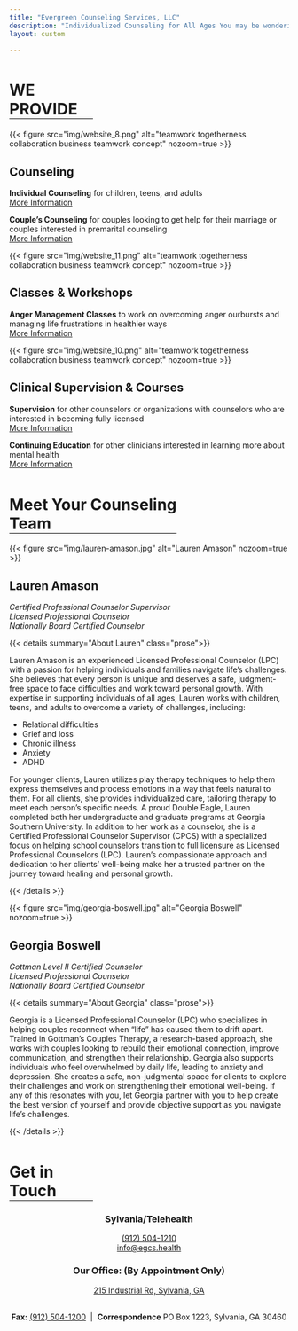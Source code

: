 ```yaml
---
title: "Evergreen Counseling Services, LLC"
description: "Individualized Counseling for All Ages You may be wondering if counseling is the next step for you or a loved one. It can feel overwhelming, but don't worry. We are here to help."
layout: custom

---
```

<!--
<div class="px-6 m-auto max-w-full text-lg leading-7 bg-neutral text-neutral-900 sm:px-0 md:px-0 lg:px-0 scrollbar-thin scrollbar-track-neutral-200 scrollbar-thumb-neutral-400" style="background-color: green;">

<h1> Welcome to Evergreen Counseling Services</h1>
{{< lead >}}
You may be wondering if counseling is the next step for you or a loved one. <br />
It can feel overwhelming, but don't worry. <br />
 We are here to help.
 {{< /lead >}}
</div>
<div>
-->
<!-- We Provide Block -->
<div>
<div style="margin-top: 3rem; margin-bottom: .5rem; width: 30%">

<h1 style="border-bottom: 1px solid #000000">WE PROVIDE  </h1>

</div>
<div class="box-services" style="margin-top: 5px">
<div class="animated-box-left">

{{< figure
    src="img/website_8.png"
    alt="teamwork togetherness collaboration business teamwork concept"
    nozoom=true
    >}}
</div>
<div class="animated-box-left">
<h2>Counseling</h2>

**Individual Counseling** for children, teens, and adults <br /> [More Information](/services/individual-counseling/)<br />

**Couple’s Counseling** for couples looking to get help for their marriage or couples interested in premarital counseling <br /> [More Information](/services/couples-counseling/)
</div>
<div class="animated-box-right" style="animation-delay: 1s;">

{{< figure
    src="img/website_11.png"
    alt="teamwork togetherness collaboration business teamwork concept"
    nozoom=true
    >}}
</div>
<div class="animated-box-right" style="animation-delay: 1s;">
<h2>Classes & Workshops</h2>

**Anger Management Classes** to work on overcoming anger ourbursts and managing life frustrations in healthier ways <br /> [More Information](/classes/anger-management/)
</div>

<div class="animated-box-left" style="animation-delay: 2s;">

{{< figure
    src="img/website_10.png"
    alt="teamwork togetherness collaboration business teamwork concept"
    nozoom=true
    >}}
</div>
<div class="animated-box-left" style="animation-delay: 2s;">
<h2>Clinical Supervision & Courses</h2>

**Supervision** for other counselors or organizations with counselors who are interested in becoming fully licensed <br /> [More Information](/services/clinical-supervision/) <br />

**Continuing Education** for other clinicians interested in learning more about mental health <br /> [More Information](/services/continuing-ed/)
</div>

</div>
</div>
<!-- Counseling Team Block -->
<div>
<div style="margin-top: 3rem; margin-bottom: .5rem; width: 60%">

<h1 style="border-bottom: 1px solid #000000">Meet Your Counseling Team</h1>

</div>
<div class="box-counselors">
<div>

{{< figure
    src="img/lauren-amason.jpg"
    alt="Lauren Amason"
    nozoom=true
    >}}
## Lauren Amason

*Certified Professional Counselor Supervisor*   <br />
*Licensed Professional Counselor*               <br />
*Nationally Board Certified Counselor*          <br />

{{< details summary="About Lauren" class="prose">}}

Lauren Amason is an experienced Licensed Professional Counselor (LPC) with a passion for helping individuals and families navigate life’s challenges. She believes that every person is unique and deserves a safe, judgment-free space to face difficulties and work toward personal growth.
With expertise in supporting individuals of all ages, Lauren works with children, teens, and adults to overcome a variety of challenges, including:

- Relational difficulties
- Grief and loss
- Chronic illness
- Anxiety
- ADHD
  
For younger clients, Lauren utilizes play therapy techniques to help them express themselves and process emotions in a way that feels natural to them. For all clients, she provides individualized care, tailoring therapy to meet each person’s specific needs.
A proud Double Eagle, Lauren completed both her undergraduate and graduate programs at Georgia Southern University. In addition to her work as a counselor, she is a Certified Professional Counselor Supervisor (CPCS) with a specialized focus on helping school counselors transition to full licensure as Licensed Professional Counselors (LPC).
Lauren’s compassionate approach and dedication to her clients’ well-being make her a trusted partner on the journey toward healing and personal growth.

{{< /details >}}
</div>
<div>

{{< figure
    src="img/georgia-boswell.jpg"
    alt="Georgia Boswell"
    nozoom=true
    >}}
## Georgia Boswell

*Gottman Level II Certified Counselor*  <br />
*Licensed Professional Counselor*       <br />
*Nationally Board Certified Counselor*  <br />

{{< details summary="About Georgia" class="prose">}}

Georgia is a Licensed Professional Counselor (LPC) who specializes in helping couples reconnect when “life” has caused them to drift apart. Trained in Gottman’s Couples Therapy, a research-based approach, she works with couples looking to rebuild their emotional connection, improve communication, and strengthen their relationship.
Georgia also supports individuals who feel overwhelmed by daily life, leading to anxiety and depression. She creates a safe, non-judgmental space for clients to explore their challenges and work on strengthening their emotional well-being.
If any of this resonates with you, let Georgia partner with you to help create the best version of yourself and provide objective support as you navigate life’s challenges.

{{< /details >}}
</div>
</div>
</div>

<!-- Get In Touch Block -->
<div>
<div style="margin-top: 3rem; margin-bottom: .5rem; width: 30%">
<h1 style="border-bottom: 1px solid #000000">Get in Touch</h1>
</div>
<div style="text-align: center;">

### Sylvania/Telehealth

[(912) 504-1210](tel:(912)504-1210)<br />
[info@egcs.health](mailto:info@egcs.health)<br />

### Our Office: (By Appointment Only)<br />

[215 Industrial Rd, Sylvania, GA](maps://maps.google.com/maps?daddr=215+Industrial+Rd,+Sylvania,+GA+30467)<br /><br />

**Fax:** [(912) 504-1200](tel:(912)504-1200)  |  **Correspondence** PO Box 1223, Sylvania, GA 30460
</div>